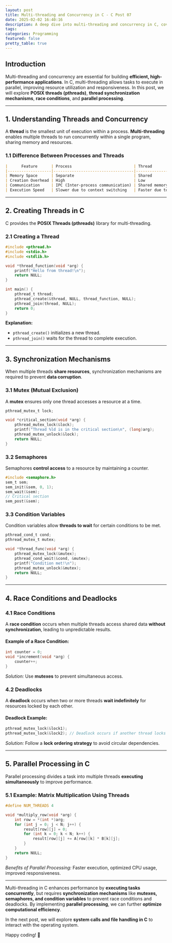 ```yaml
---
layout: post
title: Multi-threading and Concurrency in C - C Post 07
date: 2025-02-02 16:40:16
description: A deep dive into multi-threading and concurrency in C, covering pthreads, synchronization mechanisms, race conditions, and parallel processing.
tags: 
categories: Programming
featured: false
pretty_table: true
---
```


## Introduction

Multi-threading and concurrency are essential for building **efficient, high-performance applications**. In C, multi-threading allows tasks to execute in parallel, improving resource utilization and responsiveness. In this post, we will explore **POSIX threads (pthreads)**, **thread synchronization mechanisms**, **race conditions**, and **parallel processing**.

---

## 1. Understanding Threads and Concurrency

A **thread** is the smallest unit of execution within a process. **Multi-threading** enables multiple threads to run concurrently within a single program, sharing memory and resources.

### 1.1 Difference Between Processes and Threads
```markdown
|      Feature      | Process                           | Thread                       |
|-------------------|-----------------------------------|------------------------------|
| Memory Space      | Separate                          | Shared                       |
| Creation Overhead | High                              | Low                          |
| Communication     | IPC (Inter-process communication) | Shared memory                |
| Execution Speed   | Slower due to context switching   | Faster due to shared context |
```
---

## 2. Creating Threads in C

C provides the **POSIX Threads (pthreads)** library for multi-threading.

### 2.1 Creating a Thread
```c
#include <pthread.h>
#include <stdio.h>
#include <stdlib.h>

void *thread_function(void *arg) {
    printf("Hello from thread!\n");
    return NULL;
}

int main() {
    pthread_t thread;
    pthread_create(&thread, NULL, thread_function, NULL);
    pthread_join(thread, NULL);
    return 0;
}
```
**Explanation:**
- `pthread_create()` initializes a new thread.
- `pthread_join()` waits for the thread to complete execution.

---

## 3. Synchronization Mechanisms

When multiple threads **share resources**, synchronization mechanisms are required to prevent **data corruption**.

### 3.1 Mutex (Mutual Exclusion)
A **mutex** ensures only one thread accesses a resource at a time.
```c
pthread_mutex_t lock;

void *critical_section(void *arg) {
    pthread_mutex_lock(&lock);
    printf("Thread %ld is in the critical section\n", (long)arg);
    pthread_mutex_unlock(&lock);
    return NULL;
}
```

### 3.2 Semaphores
Semaphores **control access** to a resource by maintaining a counter.
```c
#include <semaphore.h>
sem_t sem;
sem_init(&sem, 0, 1);
sem_wait(&sem);
// Critical section
sem_post(&sem);
```

### 3.3 Condition Variables
Condition variables allow **threads to wait** for certain conditions to be met.
```c
pthread_cond_t cond;
pthread_mutex_t mutex;

void *thread_func(void *arg) {
    pthread_mutex_lock(&mutex);
    pthread_cond_wait(&cond, &mutex);
    printf("Condition met!\n");
    pthread_mutex_unlock(&mutex);
    return NULL;
}
```

---

## 4. Race Conditions and Deadlocks

### 4.1 Race Conditions
A **race condition** occurs when multiple threads access shared data **without synchronization**, leading to unpredictable results.
#### Example of a Race Condition:
```c
int counter = 0;
void *increment(void *arg) {
    counter++;
}
```
*Solution:* Use **mutexes** to prevent simultaneous access.

### 4.2 Deadlocks
A **deadlock** occurs when two or more threads **wait indefinitely** for resources locked by each other.
#### Deadlock Example:
```c
pthread_mutex_lock(&lock1);
pthread_mutex_lock(&lock2); // Deadlock occurs if another thread locks `lock2` first
```
*Solution:* Follow a **lock ordering strategy** to avoid circular dependencies.

---

## 5. Parallel Processing in C

Parallel processing divides a task into multiple threads **executing simultaneously** to improve performance.

### 5.1 Example: Matrix Multiplication Using Threads
```c
#define NUM_THREADS 4

void *multiply_row(void *arg) {
    int row = *(int *)arg;
    for (int j = 0; j < N; j++) {
        result[row][j] = 0;
        for (int k = 0; k < N; k++) {
            result[row][j] += A[row][k] * B[k][j];
        }
    }
    return NULL;
}
```
*Benefits of Parallel Processing:* Faster execution, optimized CPU usage, improved responsiveness.

---


Multi-threading in C enhances performance by **executing tasks concurrently**, but requires **synchronization mechanisms** like **mutexes, semaphores, and condition variables** to prevent race conditions and deadlocks. By implementing **parallel processing**, we can further **optimize computational efficiency**.

In the next post, we will explore **system calls and file handling in C** to interact with the operating system.

Happy coding! 🚀

